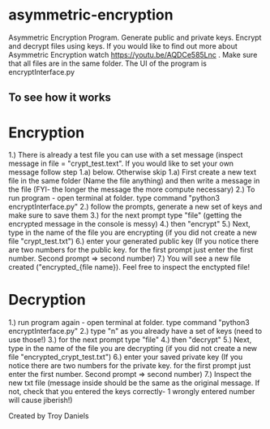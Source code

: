 # asymmetric-encryption
Asymmetric Encryption Program. Generate public and private keys. Encrypt and decrypt files using keys.
If you would like to find out more about Asymmetric Encryption watch https://youtu.be/AQDCe585Lnc .
Make sure that all files are in the same folder.
The UI of the program is encryptInterface.py
## To see how it works
# Encryption
1.) There is already a test file you can use with a set message (inspect message in file = "crypt_test.text". If you would like to set your own message follow step 1.a) below. Otherwise skip
1.a) First create a new text file in the same folder (Name the file anything) and then write a message in the file (FYI- the longer the message the more compute necessary)
2.) To run program - open terminal at folder. type command "python3 encryptInterface.py"
2.) follow the prompts, generate a new set of keys and make sure to save them
3.) for the next prompt type "file" (getting the encrypted message in the console is messy)
4.) then "encrypt"
5.) Next, type in the name of the file you are encrypting (if you did not create a new file "crypt_test.txt")
6.) enter your generated public key (If you notice there are two numbers for the public key. for the first prompt just enter the first number. Second prompt => second number)
7.) You will see a new file created ("encrypted_{file name}). Feel free to inspect the enctypted file!

# Decryption
1.)  run program again - open terminal at folder. type command "python3 encryptInterface.py"
2.) type "n" as you already have a set of keys (need to use those!)
3.) for the next prompt type "file"
4.) then "decrypt"
5.) Next, type in the name of the file you are decrypting (if you did not create a new file "encrypted_crypt_test.txt")
6.) enter your saved private key (If you notice there are two numbers for the private key. for the first prompt just enter the first number. Second prompt => second number)
7.) Inspect the new txt file (message inside should be the same as the original message. If not, check that you entered the keys correctly- 1 wrongly entered number will cause jiberish!)

Created by Troy Daniels
